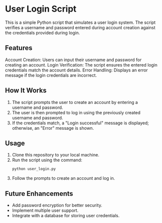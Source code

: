# User Login Script

This is a simple Python script that simulates a user login system. The script verifies a username and password entered during account creation against the credentials provided during login.

## Features
Account Creation: Users can input their username and password for creating an account.
Login Verification: The script ensures the entered login credentials match the account details.
Error Handling: Displays an error message if the login credentials are incorrect.

## How It Works

1. The script prompts the user to create an account by entering a username and password.
2. The user is then prompted to log in using the previously created username and password.
3. If the credentials match, a "Login successful" message is displayed; otherwise, an "Error" message is shown.


## Usage

1. Clone this repository to your local machine.
2. Run the script using the command:
   ```bash
   python user_login.py
   ```
3. Follow the prompts to create an account and log in.



## Future Enhancements

- Add password encryption for better security.
- Implement multiple user support.
- Integrate with a database for storing user credentials.

